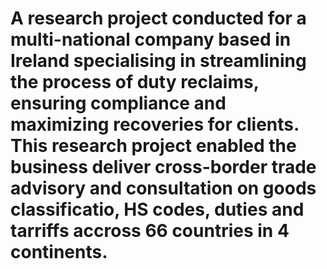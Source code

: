 # A research project conducted for a multi-national company based in Ireland  specialising in streamlining the process of duty reclaims, ensuring compliance and maximizing recoveries for clients. This research project enabled the business deliver cross-border trade advisory and consultation on goods classificatio, HS codes, duties and tarriffs accross 66 countries in 4 continents. 
